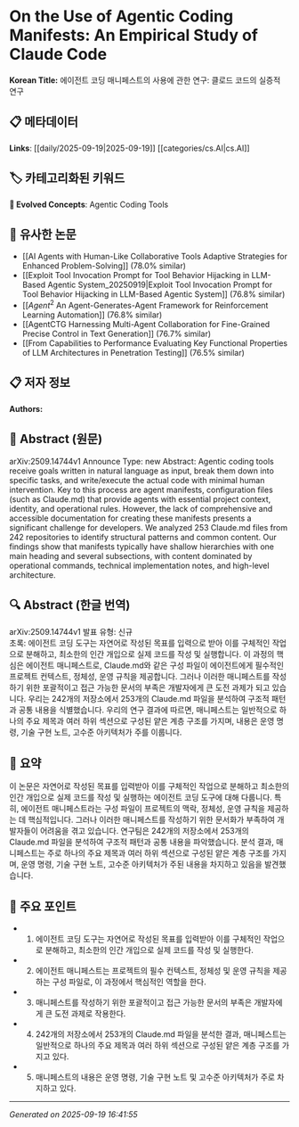 
# On the Use of Agentic Coding Manifests: An Empirical Study of Claude Code

**Korean Title:** 에이전트 코딩 매니페스트의 사용에 관한 연구: 클로드 코드의 실증적 연구

## 📋 메타데이터

**Links**: [[daily/2025-09-19|2025-09-19]] [[categories/cs.AI|cs.AI]]

## 🏷️ 카테고리화된 키워드
**🚀 Evolved Concepts**: Agentic Coding Tools

## 🔗 유사한 논문
- [[AI Agents with Human-Like Collaborative Tools Adaptive Strategies for Enhanced Problem-Solving]] (78.0% similar)
- [[Exploit Tool Invocation Prompt for Tool Behavior Hijacking in LLM-Based Agentic System_20250919|Exploit Tool Invocation Prompt for Tool Behavior Hijacking in LLM-Based Agentic System]] (76.8% similar)
- [[$Agent^2$ An Agent-Generates-Agent Framework for Reinforcement Learning Automation]] (76.8% similar)
- [[AgentCTG Harnessing Multi-Agent Collaboration for Fine-Grained Precise Control in Text Generation]] (76.7% similar)
- [[From Capabilities to Performance Evaluating Key Functional Properties of LLM Architectures in Penetration Testing]] (76.5% similar)

## 📋 저자 정보

**Authors:** 

## 📄 Abstract (원문)

arXiv:2509.14744v1 Announce Type: new 
Abstract: Agentic coding tools receive goals written in natural language as input, break them down into specific tasks, and write/execute the actual code with minimal human intervention. Key to this process are agent manifests, configuration files (such as Claude.md) that provide agents with essential project context, identity, and operational rules. However, the lack of comprehensive and accessible documentation for creating these manifests presents a significant challenge for developers. We analyzed 253 Claude.md files from 242 repositories to identify structural patterns and common content. Our findings show that manifests typically have shallow hierarchies with one main heading and several subsections, with content dominated by operational commands, technical implementation notes, and high-level architecture.

## 🔍 Abstract (한글 번역)

arXiv:2509.14744v1 발표 유형: 신규  
초록: 에이전트 코딩 도구는 자연어로 작성된 목표를 입력으로 받아 이를 구체적인 작업으로 분해하고, 최소한의 인간 개입으로 실제 코드를 작성 및 실행합니다. 이 과정의 핵심은 에이전트 매니페스트로, Claude.md와 같은 구성 파일이 에이전트에게 필수적인 프로젝트 컨텍스트, 정체성, 운영 규칙을 제공합니다. 그러나 이러한 매니페스트를 작성하기 위한 포괄적이고 접근 가능한 문서의 부족은 개발자에게 큰 도전 과제가 되고 있습니다. 우리는 242개의 저장소에서 253개의 Claude.md 파일을 분석하여 구조적 패턴과 공통 내용을 식별했습니다. 우리의 연구 결과에 따르면, 매니페스트는 일반적으로 하나의 주요 제목과 여러 하위 섹션으로 구성된 얕은 계층 구조를 가지며, 내용은 운영 명령, 기술 구현 노트, 고수준 아키텍처가 주를 이룹니다.

## 📝 요약

이 논문은 자연어로 작성된 목표를 입력받아 이를 구체적인 작업으로 분해하고 최소한의 인간 개입으로 실제 코드를 작성 및 실행하는 에이전트 코딩 도구에 대해 다룹니다. 특히, 에이전트 매니페스트라는 구성 파일이 프로젝트의 맥락, 정체성, 운영 규칙을 제공하는 데 핵심적입니다. 그러나 이러한 매니페스트를 작성하기 위한 문서화가 부족하여 개발자들이 어려움을 겪고 있습니다. 연구팀은 242개의 저장소에서 253개의 Claude.md 파일을 분석하여 구조적 패턴과 공통 내용을 파악했습니다. 분석 결과, 매니페스트는 주로 하나의 주요 제목과 여러 하위 섹션으로 구성된 얕은 계층 구조를 가지며, 운영 명령, 기술 구현 노트, 고수준 아키텍처가 주된 내용을 차지하고 있음을 발견했습니다.

## 🎯 주요 포인트

- 1. 에이전트 코딩 도구는 자연어로 작성된 목표를 입력받아 이를 구체적인 작업으로 분해하고, 최소한의 인간 개입으로 실제 코드를 작성 및 실행한다.

- 2. 에이전트 매니페스트는 프로젝트의 필수 컨텍스트, 정체성 및 운영 규칙을 제공하는 구성 파일로, 이 과정에서 핵심적인 역할을 한다.

- 3. 매니페스트를 작성하기 위한 포괄적이고 접근 가능한 문서의 부족은 개발자에게 큰 도전 과제로 작용한다.

- 4. 242개의 저장소에서 253개의 Claude.md 파일을 분석한 결과, 매니페스트는 일반적으로 하나의 주요 제목과 여러 하위 섹션으로 구성된 얕은 계층 구조를 가지고 있다.

- 5. 매니페스트의 내용은 운영 명령, 기술 구현 노트 및 고수준 아키텍처가 주로 차지하고 있다.

---

*Generated on 2025-09-19 16:41:55*